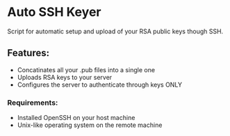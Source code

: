 # Auto SSH Keyer
Script for automatic setup and upload of your RSA public keys though SSH.

## Features:
  - Concatinates all your .pub files into a single one
  - Uploads RSA keys to your server
  - Configures the server to authenticate through keys ONLY

### Requirements:
  - Installed OpenSSH on your host machine
  - Unix-like operating system on the remote machine

